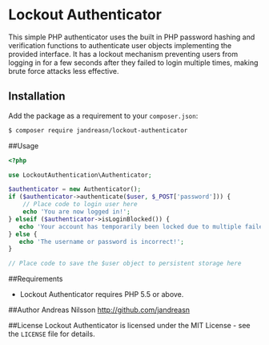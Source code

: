 # Lockout Authenticator
This simple PHP authenticator uses the built in PHP password hashing and verification functions to authenticate
user objects implementing the provided interface. It has a lockout mechanism preventing users from logging in for
a few seconds after they failed to login multiple times, making brute force attacks less effective.

## Installation
Add the package as a requirement to your `composer.json`:
```bash
$ composer require jandreasn/lockout-authenticator
```

##Usage
```php
<?php

use LockoutAuthentication\Authenticator;

$authenticator = new Authenticator();
if ($authenticator->authenticate($user, $_POST['password'])) {
    // Place code to login user here
    echo 'You are now logged in!';
} elseif ($authenticator->isLoginBlocked()) {
   echo 'Your account has temporarily been locked due to multiple failed login attempts. Try again later.';
} else {
   echo 'The username or password is incorrect!';
}

// Place code to save the $user object to persistent storage here
```


##Requirements
- Lockout Authenticator requires PHP 5.5 or above.

##Author
Andreas Nilsson <http://github.com/jandreasn>

##License
Lockout Authenticator is licensed under the MIT License - see the `LICENSE` file for details.
